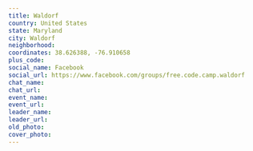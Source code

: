 ```yaml
---
title: Waldorf
country: United States
state: Maryland
city: Waldorf
neighborhood: 
coordinates: 38.626388, -76.910658
plus_code:
social_name: Facebook
social_url: https://www.facebook.com/groups/free.code.camp.waldorf
chat_name:
chat_url:
event_name:
event_url:
leader_name:
leader_url:
old_photo: 
cover_photo:
---
```

